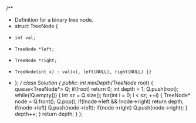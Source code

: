 /**
 * Definition for a binary tree node.
 * struct TreeNode {
 *     int val;
 *     TreeNode *left;
 *     TreeNode *right;
 *     TreeNode(int x) : val(x), left(NULL), right(NULL) {}
 * };
 */
class Solution {
public:
    int minDepth(TreeNode* root) {
        queue<TreeNode*> Q;
        if(!root) return 0;
        int depth = 1;
        Q.push(root);
        while(!Q.empty()) {
            int sz = Q.size();
            for(int i = 0; i < sz; ++i) {
                TreeNode* node = Q.front(); Q.pop();
                if(!node->left && !node->right) return depth;
                if(node->left) Q.push(node->left);
                if(node->right) Q.push(node->right);
            }
            depth++;
        }
        return depth;
    }
};